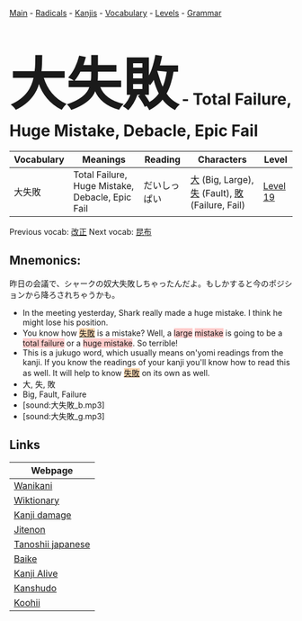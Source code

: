 <style> bigfont {font-size: 100px}</style>
[Main](../README.md) -
[Radicals](../radicals.md) -
[Kanjis](../kanjis.md) -
[Vocabulary](../vocabulary.md) -
[Levels](../levels.md) -
[Grammar](../grammar.md)
# <bigfont> 大失敗</bigfont> - Total Failure, Huge Mistake, Debacle, Epic Fail 

| Vocabulary | Meanings | Reading | Characters | Level |
| --- | --- | --- | --- | --- |
| 大失敗 | Total Failure, Huge Mistake, Debacle, Epic Fail | だいしっぱい |  [大](../kanjis/大.md) (Big, Large), [失](../kanjis/失.md) (Fault), [敗](../kanjis/敗.md) (Failure, Fail) | [Level 19](../levels/wk_level19.md) |

Previous vocab: [改正](改正.md) Next vocab: [昆布](昆布.md) 

## Mnemonics:
昨日の会議で、シャークの奴大失敗しちゃったんだよ。もしかすると今のポジションから降ろされちゃうかも。
* In the meeting yesterday, Shark really made a huge mistake. I think he might lose his position.
* You know how <span style="background-color:#fed8b1"> [失敗](https://jisho.org/search/失敗)</span> is a mistake? Well, a <span style="background-color:#ffcccb"> large</span> <span style="background-color:#ffcccb"> mistake</span> is going to be a <span style="background-color:#ffcccb"> total failure</span> or a <span style="background-color:#ffcccb"> huge mistake</span>. So terrible!
* This is a jukugo word, which usually means on'yomi readings from the kanji. If you know the readings of your kanji you'll know how to read this as well. It will help to know <span style="background-color:#fed8b1"> [失敗](https://jisho.org/search/失敗)</span> on its own as well.
* 大, 失, 敗
* Big, Fault, Failure
* [sound:大失敗_b.mp3]
* [sound:大失敗_g.mp3]


## Links 

| Webpage |
| --- |
| [Wanikani          ](https://www.wanikani.com/kanji/大失敗) |
| [Wiktionary        ](https://en.wiktionary.org/wiki/大失敗) |
| [Kanji damage      ](http://www.kanjidamage.com/kanji/search?utf8=✓&q=大失敗) |
| [Jitenon           ](https://jitenon.com/kanji/大失敗) |
| [Tanoshii japanese ](https://www.tanoshiijapanese.com/dictionary/kanji.cfm?k=大失敗) |
| [Baike             ](https://baike.baidu.com/item/大失敗) |
| [Kanji Alive       ](https://app.kanjialive.com/大失敗) |
| [Kanshudo          ](https://www.kanshudo.com/searchmn?q=大失敗) |
| [Koohii            ](https://kanji.koohii.com/study/kanji/大失敗) |
